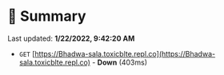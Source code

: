 # 📖 Summary
Last updated: **1/22/2022, 9:42:20 AM**

- `GET` [https://Bhadwa-sala.toxicblte.repl.co](https://Bhadwa-sala.toxicblte.repl.co) - **Down** (403ms)
